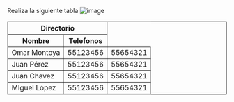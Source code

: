 Realiza la siguiente tabla
![image](https://user-images.githubusercontent.com/91554777/169586934-f3e46432-cad2-4304-9f02-5e01f2ea2651.png)


<table border=1>
  <tr>
    <th colspan=2>Directorio</th>
  </tr>
  
  <tr>
    <th>Nombre</th>
    <th>Telefonos</th>
  </tr>
  
  <tr>
    <td>Omar Montoya</td>
    <td>55123456</td>
    <td>55654321</td>
  </tr>
  
  <tr>
    <td>Juan Pérez</td>
    <td>55123456</td>
    <td>55654321</td>
  </tr>
  
   <tr>
    <td>Juan Chavez</td>
    <td>55123456</td>
    <td>55654321</td>
  </tr>
  
   <tr>
    <td>MIguel López</td>
    <td>55123456</td>
    <td>55654321</td>
  </tr>
